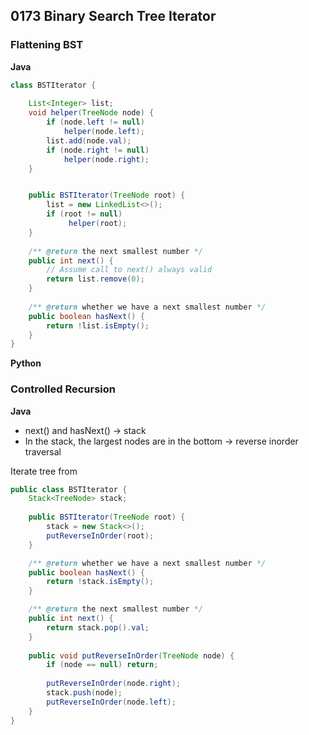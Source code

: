 ## 0173 Binary Search Tree Iterator
### Flattening BST
**Java**
```java
class BSTIterator {
    
    List<Integer> list;
    void helper(TreeNode node) {
        if (node.left != null)
            helper(node.left);
        list.add(node.val);
        if (node.right != null)
            helper(node.right);
    } 


    public BSTIterator(TreeNode root) {            
        list = new LinkedList<>();
        if (root != null)
             helper(root);
    }
    
    /** @return the next smallest number */
    public int next() {
        // Assume call to next() always valid
        return list.remove(0);
    }
    
    /** @return whether we have a next smallest number */
    public boolean hasNext() {
        return !list.isEmpty();
    }
}
```
**Python**
### Controlled Recursion
**Java**

* next() and hasNext() -> stack
* In the stack, the largest nodes are in the bottom -> reverse inorder traversal

Iterate tree from
```java
public class BSTIterator {
    Stack<TreeNode> stack;
    
    public BSTIterator(TreeNode root) {
        stack = new Stack<>();
        putReverseInOrder(root);
    }

    /** @return whether we have a next smallest number */
    public boolean hasNext() {
        return !stack.isEmpty();
    }

    /** @return the next smallest number */
    public int next() {
        return stack.pop().val;
    }
    
    public void putReverseInOrder(TreeNode node) {
        if (node == null) return;
        
        putReverseInOrder(node.right);
        stack.push(node);
        putReverseInOrder(node.left);
    } 
}
```
